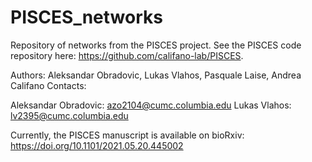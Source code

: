 # PISCES_networks
Repository of networks from the PISCES project. See the PISCES code repository here: https://github.com/califano-lab/PISCES.

Authors: Aleksandar Obradovic, Lukas Vlahos, Pasquale Laise, Andrea Califano
Contacts:

Aleksandar Obradovic: azo2104@cumc.columbia.edu
Lukas Vlahos: lv2395@cumc.columbia.edu

Currently, the PISCES manuscript is available on bioRxiv: https://doi.org/10.1101/2021.05.20.445002
